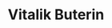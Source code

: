 ---
title: Vitalik Buterin
impact: 6,800K
donated: $1.6B
netWorth: $1B
layout: person
donations:
  - date: 2022-04-20
    amount: $5M
    recipient: Aid for Ukraine
    area: Humanitarian Aid
    lives_saved: 500
    reference: https://fortune.com/2022/04/06/vitalik-buterin-ethereum-founder-donates-5-million-ukraine-aid/
  - date: 2021-05-12
    amount: $1B
    recipient: India Covid-Crypto Relief Fund
    area: Pandemic Response
    lives_saved: 500,000
    reference: https://www.forbes.com/sites/ninabambysheva/2021/05/12/ethereums-co-founder-vitalik-buterin-donates-over-1-billion-to-india-covid-relief-fund-and-other-charities/
  - date: 2018-02-01
    amount: $2.4M
    recipient: SENS Research Foundation
    area: Longevity Research
    lives_saved: 240
    reference: https://www.coindesk.com/markets/2018/02/01/vitalik-buterin-donates-24-million-in-ether-to-anti-aging-research/
---